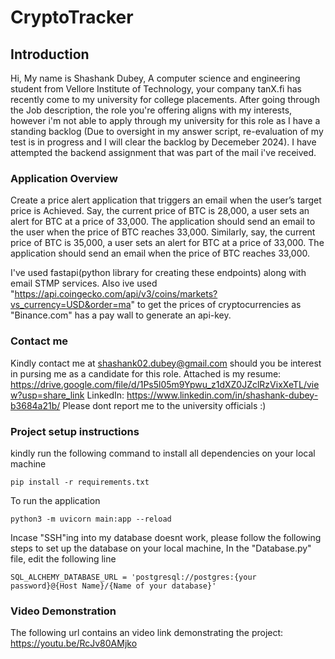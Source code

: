 # CryptoTracker

## Introduction

Hi, My name is Shashank Dubey, A computer science and engineering student from Vellore Institute of Technology, your company tanX.fi has recently come to my university for college placements. After going through the Job description, the role you're offering aligns with my interests, however i'm not able to apply through my university for this role as I have a standing backlog (Due to oversight in my answer script, re-evaluation of my test is in progress and I will clear the backlog by Decemeber 2024). 
I have attempted the backend assignment that was part of the mail i've received.


### Application Overview
Create a price alert application that triggers an email when the user’s target price is
Achieved.
Say, the current price of BTC is 28,000, a user sets an alert for BTC at a price of 33,000.
The application should send an email to the user when the price of BTC reaches 33,000.
Similarly, say, the current price of BTC is 35,000, a user sets an alert for BTC at a price of
33,000. The application should send an email when the price of BTC reaches 33,000.

I've used fastapi(python library for creating these endpoints) along with email STMP services.
Also ive used "https://api.coingecko.com/api/v3/coins/markets?vs_currency=USD&order=ma" to get the prices of cryptocurrencies as "Binance.com" has a pay wall to generate an api-key.

### Contact me
Kindly contact me at shashank02.dubey@gmail.com should you be interest in pursing me as a candidate for this role.
Attached is my resume: https://drive.google.com/file/d/1Ps5l05m9Ypwu_z1dXZ0JZclRzVixXeTL/view?usp=share_link
LinkedIn: https://www.linkedin.com/in/shashank-dubey-b3684a21b/
Please dont report me to the university officials :)

### Project setup instructions
kindly run the following command to install all dependencies on your local machine
```
pip install -r requirements.txt
```
To run the application
```
python3 -m uvicorn main:app --reload
```
Incase "SSH"ing into my database doesnt work, please follow the following steps to set up the database on your local machine,
In the "Database.py" file, edit the following line
```
SQL_ALCHEMY_DATABASE_URL = 'postgresql://postgres:{your password}@{Host Name}/{Name of your database}'
```

### Video Demonstration
The following url contains an video link demonstrating the project: https://youtu.be/RcJv80AMjko

